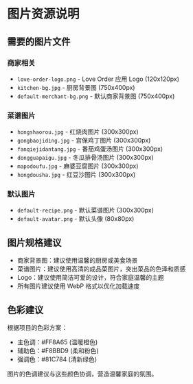 # 图片资源说明

## 需要的图片文件

### 商家相关
- `love-order-logo.png` - Love Order 应用 Logo (120x120px)
- `kitchen-bg.jpg` - 厨房背景图 (750x400px)
- `default-merchant-bg.png` - 默认商家背景图 (750x400px)

### 菜谱图片
- `hongshaorou.jpg` - 红烧肉图片 (300x300px)
- `gongbaojiding.jpg` - 宫保鸡丁图片 (300x300px)
- `fanqiejidantang.jpg` - 番茄鸡蛋汤图片 (300x300px)
- `dongguapaigu.jpg` - 冬瓜排骨汤图片 (300x300px)
- `mapodoufu.jpg` - 麻婆豆腐图片 (300x300px)
- `hongdousha.jpg` - 红豆沙图片 (300x300px)

### 默认图片
- `default-recipe.png` - 默认菜谱图片 (300x300px)
- `default-avatar.png` - 默认头像 (80x80px)

## 图片规格建议

- 商家背景图：建议使用温馨的厨房或美食场景
- 菜谱图片：建议使用高清的成品菜图片，突出菜品的色泽和质感
- Logo：建议使用简洁可爱的设计，符合家庭温馨的主题
- 所有图片建议使用 WebP 格式以优化加载速度

## 色彩建议

根据项目的色彩方案：
- 主色调：#FF8A65 (温暖橙色)
- 辅助色：#F8BBD9 (柔和粉色)
- 强调色：#81C784 (清新绿色)

图片的色调建议与这些颜色协调，营造温馨家庭的氛围。
